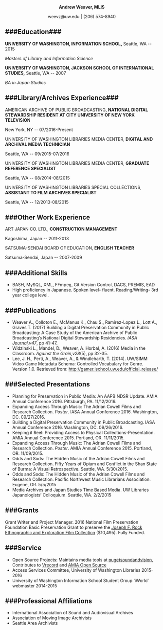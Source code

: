 <p align="center"><strong>Andrew Weaver, MLIS</strong></p>
<p align="center">weevz@uw.edu | (206) 574-8940</p>

###Education###
---
__UNIVERSITY OF WASHINGTON, INFORMATION SCHOOL,__ Seattle, WA -- 2015

_Masters of Library and Information Science_


__UNIVERSITY OF WASHINGTON, JACKSON SCHOOL OF INTERNATIONAL STUDIES,__ Seattle, WA -- 2007

_BA in Japan Studies_

###Library/Archives Experience###
---
AMERICAN ARCHIVE OF PUBLIC BROADCASTING, __NATIONAL DIGITAL STEWARDSHIP RESIDENT AT CITY UNIVERSITY OF NEW YORK TELEVISION__ 

New York, NY -- 07/2016-Present

UNIVERSITY OF WASHINGTON LIBRARIES MEDIA CENTER, __DIGITAL AND ARCHIVAL MEDIA TECHNICIAN__ 

Seattle, WA -- 09/2015-07/2016

UNIVERSITY OF WASHINGTON LIBRARIES MEDIA CENTER, __GRADUATE REFERENCE SPECIALIST__ 

Seattle, WA -- 08/2014-08/2015

UNIVERSITY OF WASHINGTON LIBRARIES SPECIAL COLLECTIONS, __ASSISTANT TO FILM ARCHIVES SPECIALIST__ 

Seattle, WA -- 12/2013-08/2015

###Other Work Experience
---
ART JAPAN CO. LTD., __CONSTRUCTION MANAGEMENT__

Kagoshima, Japan -- 2011-2013

SATSUMA-SENDAI BOARD OF EDUCATION, __ENGLISH TEACHER__

Satsuma-Sendai, Japan -- 2007-2009

###Additional Skills
---
* BASH, MySQL, XML, FFmpeg, Git Version Control, DACS, PREMIS, EAD
* High proficiency in Japanese. Spoken level- fluent. Reading/Writing- 3rd year college level.


###Publications
---
* Weaver A., Colloton E., McManus K., Chau S., Ramirez-Lopez L., Lott A., Graves T. (2017) Building a Digital Preservation Community in Public Broadcasting: A Case Study of the American Archive of Public Broadcasting’s National Digital Stewardship Residencies. _IASA Journal,v47_, pp 41-47.
* Widzinski L., Mandel, D., Weaver, A. Horbal, A. (2016) Media in the Classroom. _Against the Grain,v28_(5), pp 32-35.
* Lee, J. H., Perti, A., Weaver, A., & Windleharth, T. (2014). UW/SIMM Video Game Metadata Schema: Controlled Vocabulary for Genre. Version 1.0. Retrieved from: http://gamer.ischool.uw.edu/official_release/

###Selected Presentations
---
* Planning for Preservation in Public Media: An AAPB NDSR Update. AMIA Annual Conference 2016. Pittsburgh, PA. 11/12/2016.
* Expanding Access Through Music: The Adrian Cowell Films and Research Collection. _Poster_. IASA Annual Conference 2016. Washington, DC. 09/27/2016. 
* Building a Digital Preservation Community in Public Broadcasting. IASA Annual Conference 2016. Washington, DC. 09/26/2016.
* Keeping it Reel: Providing Access to Physical Collections-Presentation. AMIA Annual Conference 2015. Portland, OR. 11/11/2015.
* Expanding Access Through Music: The Adrian Cowell Films and Research Collection. _Poster_. AMIA Annual Conference 2015. Portland, OR. 11/09/2015.
* Odds and Sods: The Hidden Music of the Adrian Cowell Films and Research Collection. Fifty Years of Opium and Conflict in the Shan State of Burma: A Visual Retrospective. Seattle, WA. 5/30/2015.
* Odds and Sods: The Hidden Music of the Adrian Cowell Films and Research Collection. Pacific Northwest Music Librarians Association. Eugene, OR. 5/5/2015
* Media Archives and Japan Studies Time Based Media. UW Libraries Japanologists’ Colloquium. Seattle, WA. 2/2/2015

###Grants
---
Grant Writer and Project Manager. 2016 National Film Preservation Foundation Basic Preservation Grant to preserve the [Joseph F. Rock Ethnographic and Exploration Film Collection](http://archiveswest.orbiscascade.org/ark:/80444/xv60098/op=fstyle.aspx?t=i&q=waseumc) ($10,495). Fully Funded.

###Service
---
* Open Source Projects: Maintains media tools at [pugetsoundandvision](https://github.com/pugetsoundandvision), Contributes to [Vrecord](https://github.com/amiaopensource/vrecord) and [AMIA Open Source](https://github.com/amiaopensource)
* Access Services Committee, University of Washington Libraries 2015-2016
* University of Washington Information School Student Group ‘iWorld’ webmaster 2014-2015

###Professional Affiliations
---
* International Association of Sound and Audiovisual Archives
* Association of Moving Image Archivists
* Seattle Area Archivists

